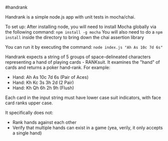 #handrank

Handrank is a simple node.js app with unit tests in mocha/chai. 

To set up: After installing node, you will need to install Mocha globally via the following command:
`npm install -g mocha`
You will also need to do a `npm install` inside the directory to bring down the chai assertion library

You can run it by executing the command:
`node index.js "Ah As 10c 7d 6s"`

Handrank expects a string of 5 groups of space-delineated characters representing a hand of playing cards - RANKsuit. It examines the "hand" of cards and returns a poker hand-rank. For example:

* Hand: Ah As 10c 7d 6s (Pair of Aces) 
* Hand: Kh Kc 3s 3h 2d (2 Pair) 
* Hand: Kh Qh 6h 2h 9h (Flush) 

Each card in the input string must have lower case suit indicators, with face card ranks upper case.


It specifically does not:

* Rank hands against each other
* Verify that multiple hands can exist in a game (yea, verily, it only accepts a single hand)